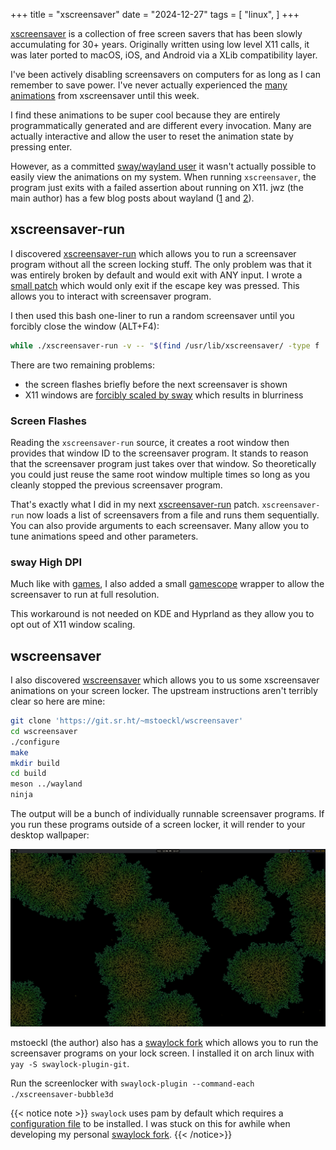 +++
title = "xscreensaver"
date = "2024-12-27"
tags = [
    "linux",
]
+++

[xscreensaver](https://www.jwz.org/xscreensaver/) is a collection of free screen savers that has been slowly accumulating for 30+ years. Originally written using low level X11 calls, it was later ported to macOS, iOS, and Android via a XLib compatibility layer.

I've been actively disabling screensavers on computers for as long as I can remember to save power. I've never actually experienced the [many animations](https://www.jwz.org/xscreensaver/screenshots/) from xscreensaver until this week.

I find these animations to be super cool because they are entirely programmatically generated and are different every invocation. Many are actually interactive and allow the user to reset the animation state by pressing enter.

However, as a committed [sway/wayland user](https://github.com/gartnera/.linux-config) it wasn't actually possible to easily view the animations on my system. When running `xscreensaver`, the program just exits with a failed assertion about running on X11. jwz (the main author) has a few blog posts about wayland ([1](https://www.jwz.org/blog/2023/09/wayland-and-screen-savers/) and [2](https://www.jwz.org/blog/2023/11/the-war-on-screen-savers-continues-apace/)).

## xscreensaver-run

I discovered [xscreensaver-run](https://github.com/sergei-mironov/xscreensaver-run) which allows you to run a screensaver program without all the screen locking stuff. The only problem was that it was entirely broken by default and would exit with ANY input. I wrote a [small patch](https://github.com/gartnera/xscreensaver-run/commit/0cca0688fc50afd86de6aee2ce7a99ffac437b59) which would only exit if the escape key was pressed. This allows you to interact with screensaver program.

I then used this bash one-liner to run a random screensaver until you forcibly close the window (ALT+F4):


```bash
while ./xscreensaver-run -v -- "$(find /usr/lib/xscreensaver/ -type f | grep -v xscreensaver- | shuf -n 1)"; do :; done
```

There are two remaining problems:
- the screen flashes briefly before the next screensaver is shown
- X11 windows are [forcibly scaled by sway](https://github.com/swaywm/sway/issues/1047) which results in blurriness

### Screen Flashes

Reading the `xscreensaver-run` source, it creates a root window then provides that window ID to the screensaver program. It stands to reason that the screensaver program just takes over that window. So theoretically you could just reuse the same root window multiple times so long as you cleanly stopped the previous screensaver program.

That's exactly what I did in my next [xscreensaver-run](https://github.com/gartnera/xscreensaver-run/commit/98a8a8620ba7d0b082253e2463bcfe4a22a6c060) patch. `xscreensaver-run` now loads a list of screensavers from a file and runs them sequentially. You can also provide arguments to each screensaver. Many allow you to tune animations speed and other parameters.

### sway High DPI

Much like with [games](https://github.com/gartnera/.linux-config/blob/cc8474975f5e8450b550922e0a08ec1f64de1033/scripts-bin/game-wrapper), I also added a small [gamescope](https://github.com/gartnera/xscreensaver-run/blob/master/gamescope-wrapper) wrapper to allow the screensaver to run at full resolution.

This workaround is not needed on KDE and Hyprland as they allow you to opt out of X11 window scaling.

## wscreensaver

I also discovered [wscreensaver](https://git.sr.ht/~mstoeckl/wscreensaver) which allows you to us some xscreensaver animations on your screen locker. The upstream instructions aren't terribly clear so here are mine:

```bash
git clone 'https://git.sr.ht/~mstoeckl/wscreensaver'
cd wscreensaver
./configure
make
mkdir build
cd build
meson ../wayland
ninja
```

The output will be a bunch of individually runnable screensaver programs. If you run these programs outside of a screen locker, it will render to your desktop wallpaper:

![](./wallpaper.png)

mstoeckl (the author) also has a [swaylock fork](https://github.com/mstoeckl/swaylock-plugin) which allows you to run the screensaver programs on your lock screen. I installed it on arch linux with `yay -S swaylock-plugin-git`. 

Run the screenlocker with `swaylock-plugin --command-each ./xscreensaver-bubble3d`


{{< notice note >}}
`swaylock` uses pam by default which requires a [configuration file](https://github.com/mstoeckl/swaylock-plugin/blob/fdade0d37707f75fc59c8c933d4b7ff029e1c3f3/pam/swaylock-plugin) to be installed. I was stuck on this for awhile when developing my personal [swaylock fork](https://github.com/gartnera/swaylock).
{{< /notice>}}